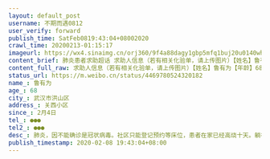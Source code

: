 ```yaml
---
layout: default_post
username: 不期而遇0812
user_verify: forward
publish_time: SatFeb0819:43:04+08002020
crawl_time: 20200213-01:15:17
imageurl: https://wx4.sinaimg.cn/orj360/9f4a88dagy1gbp5mfq1buj20u0140whw.jpg
content_brief: 肺炎患者求助超话 求助人信息（若有相关化验单，请上传图片）【姓名】鲁有为【年龄】68【所在城市】武汉市洪山区【所在小区、社区】关西小区【患病时间】2月4日【联系方式】●●●【其他紧急联系人】●●●【病情描述】肺炎，因不能确诊是冠状病毒。社区只能登记预约等床位，患 ...全文
content_full_raw: 求助人信息（若有相关化验单，请上传图片）【姓名】鲁有为【年龄】68【所在城市】武汉市洪山区【所在小区、社区】关西小区【患病时间】2月4日【联系方式】●●●【其他紧急联系人】●●●【病情描述】肺炎，因不能确诊是冠状病毒。社区只能登记预约等床位，患者在家已经高烧十天。躺在床上已经命悬一线。望有医院收治！
status_url: https://m.weibo.cn/status/4469780524320182
name_: 鲁有为
age_: 68
city_: 武汉市洪山区
address_: 关西小区
since_: 2月4日
tel_: ●●●
tel2_: ●●●
desc_: 肺炎，因不能确诊是冠状病毒。社区只能登记预约等床位，患者在家已经高烧十天。躺在床上已经命悬一线。望有医院收治！
publish_timestamp: 2020-02-08 19:43:04+08:00
---
```

